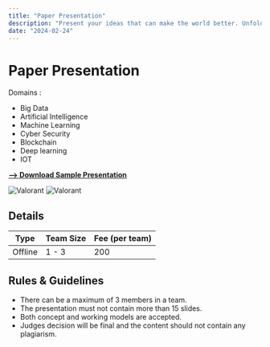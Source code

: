 ```yaml
---
title: "Paper Presentation"
description: "Present your ideas that can make the world better. Unfolding Ideas, Inspiring Minds: Your Paper, Our Platform."
date: "2024-02-24"
---
```


# Paper Presentation

Domains :

-   Big Data
-   Artificial Intelligence 
-   Machine Learning
-   Cyber Security
-   Blockchain
-   Deep learning
-   IOT

<a href="/downloads/paper_presentation_template" download="TEMPLATE.pptx">**--> Download Sample Presentation**</a>

<div class="lg:flex">
<img src="/posters/2024/paperpresentation.png" alt="Valorant" class="w-full lg:w-96 mx-auto object-cover" />
<img src="/posters/2024/paperpresentation1.png" alt="Valorant" class="w-full lg:w-96 mx-auto object-cover" />
</div>


## Details

| Type    | Team Size | Fee (per team) |
| ------- | --------- | -------------- |
| Offline | 1 - 3     | 200            |

## Rules & Guidelines

-   There can be a maximum of 3 members in a team.
-   The presentation must not contain more than 15 slides.
-   Both concept and working models are accepted.
-   Judges decision will be final and the content should not contain any plagiarism.


